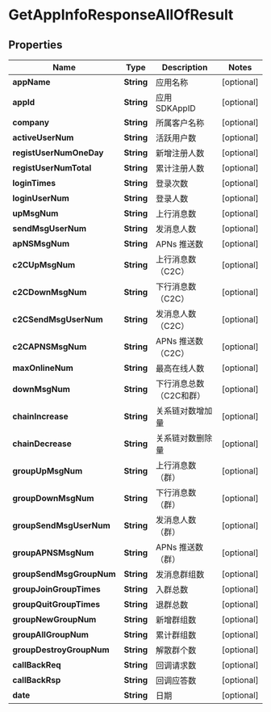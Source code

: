 

# GetAppInfoResponseAllOfResult


## Properties

| Name | Type | Description | Notes |
|------------ | ------------- | ------------- | -------------|
|**appName** | **String** | 应用名称 |  [optional] |
|**appId** | **String** | 应用 SDKAppID |  [optional] |
|**company** | **String** | 所属客户名称 |  [optional] |
|**activeUserNum** | **String** | 活跃用户数 |  [optional] |
|**registUserNumOneDay** | **String** | 新增注册人数 |  [optional] |
|**registUserNumTotal** | **String** | 累计注册人数 |  [optional] |
|**loginTimes** | **String** | 登录次数 |  [optional] |
|**loginUserNum** | **String** | 登录人数 |  [optional] |
|**upMsgNum** | **String** | 上行消息数 |  [optional] |
|**sendMsgUserNum** | **String** | 发消息人数 |  [optional] |
|**apNSMsgNum** | **String** | APNs 推送数 |  [optional] |
|**c2CUpMsgNum** | **String** | 上行消息数（C2C） |  [optional] |
|**c2CDownMsgNum** | **String** | 下行消息数（C2C） |  [optional] |
|**c2CSendMsgUserNum** | **String** | 发消息人数（C2C） |  [optional] |
|**c2CAPNSMsgNum** | **String** | APNs 推送数（C2C） |  [optional] |
|**maxOnlineNum** | **String** | 最高在线人数 |  [optional] |
|**downMsgNum** | **String** | 下行消息总数（C2C和群） |  [optional] |
|**chainIncrease** | **String** | 关系链对数增加量 |  [optional] |
|**chainDecrease** | **String** | 关系链对数删除量 |  [optional] |
|**groupUpMsgNum** | **String** | 上行消息数（群） |  [optional] |
|**groupDownMsgNum** | **String** | 下行消息数（群） |  [optional] |
|**groupSendMsgUserNum** | **String** | 发消息人数（群） |  [optional] |
|**groupAPNSMsgNum** | **String** | APNs 推送数（群） |  [optional] |
|**groupSendMsgGroupNum** | **String** | 发消息群组数 |  [optional] |
|**groupJoinGroupTimes** | **String** | 入群总数 |  [optional] |
|**groupQuitGroupTimes** | **String** | 退群总数 |  [optional] |
|**groupNewGroupNum** | **String** | 新增群组数 |  [optional] |
|**groupAllGroupNum** | **String** | 累计群组数 |  [optional] |
|**groupDestroyGroupNum** | **String** | 解散群个数 |  [optional] |
|**callBackReq** | **String** | 回调请求数 |  [optional] |
|**callBackRsp** | **String** | 回调应答数 |  [optional] |
|**date** | **String** | 日期 |  [optional] |



